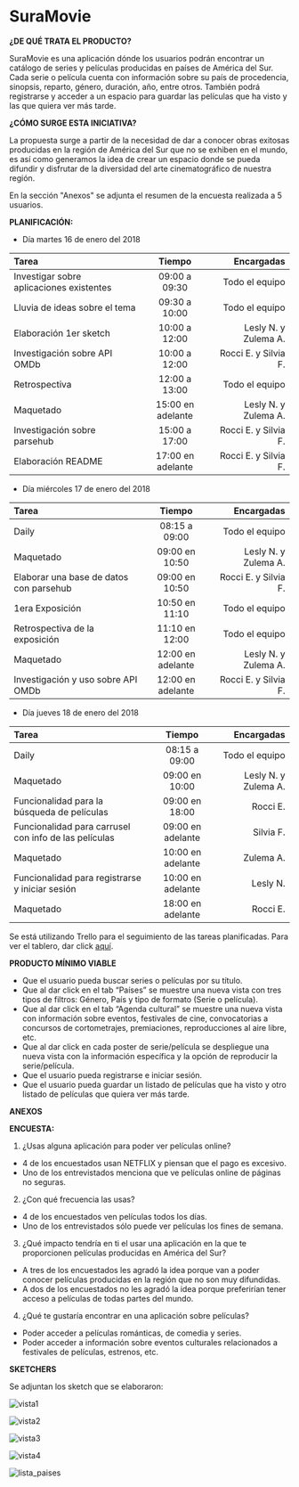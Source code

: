 # SuraMovie

**¿DE QUÉ TRATA EL PRODUCTO?**

SuraMovie es una aplicación dónde los usuarios podrán encontrar un catálogo de series y películas producidas en países de América del Sur. Cada serie o película cuenta con información sobre su país de procedencia, sinopsis, reparto, género, duración, año, entre otros.
También podrá registrarse y acceder a un espacio para guardar las películas que ha visto y las que quiera ver más tarde.

**¿CÓMO SURGE ESTA INICIATIVA?**

La propuesta surge a partir de la necesidad de dar a conocer obras exitosas producidas en la región de América del Sur que no se exhiben en el mundo, es así como generamos la idea de crear un espacio donde se pueda difundir y disfrutar de la diversidad del arte cinematográfico de nuestra región.

En la sección "Anexos" se adjunta el resumen de la encuesta realizada a 5 usuarios.

**PLANIFICACIÓN:**

* Día martes 16 de enero del 2018

| Tarea | Tiempo | Encargadas |
| :------- | :------: | -----: |
| Investigar sobre aplicaciones existentes | 09:00 a 09:30 | Todo el equipo |
| Lluvia de ideas sobre el tema | 09:30 a 10:00 | Todo el equipo |
| Elaboración 1er sketch  | 10:00 a 12:00 | Lesly N. y Zulema A. |
| Investigación sobre API OMDb | 10:00 a 12:00 | Rocci E. y Silvia F. |
| Retrospectiva | 12:00 a 13:00     | Todo el equipo |
| Maquetado | 15:00 en adelante | Lesly N. y Zulema A. |
| Investigación sobre parsehub  | 15:00 a 17:00 | Rocci E. y Silvia F. |
| Elaboración README  | 17:00 en adelante | Rocci E. y Silvia F. |

* Día miércoles 17 de enero del 2018

| Tarea | Tiempo | Encargadas |
| :------- | :------: | -----: |
| Daily | 08:15 a 09:00 | Todo el equipo |
| Maquetado | 09:00 en 10:50 | Lesly N. y Zulema A. |
| Elaborar una base de datos con parsehub| 09:00 en 10:50 | Rocci E. y Silvia F. |
| 1era Exposición | 10:50 en 11:10 | Todo el equipo |
| Retrospectiva de la exposición | 11:10 en 12:00 | Todo el equipo |
| Maquetado | 12:00 en adelante | Lesly N. y Zulema A. |
| Investigación y uso sobre API OMDb | 12:00 en adelante | Rocci E. y Silvia F. |

* Día jueves 18 de enero del 2018

| Tarea | Tiempo | Encargadas |
| :------- | :------: | -----: |
| Daily | 08:15 a 09:00 | Todo el equipo |
| Maquetado | 09:00 en 10:00 | Lesly N. y Zulema A. |
| Funcionalidad para la búsqueda de películas | 09:00 en 18:00 | Rocci E.|
| Funcionalidad para carrusel con info de las películas | 09:00 en adelante | Silvia F.|
| Maquetado | 10:00 en adelante | Zulema A. |
| Funcionalidad para registrarse y iniciar sesión | 10:00 en adelante | Lesly N.|
| Maquetado | 18:00 en adelante | Rocci E.|

Se está utilizando Trello para el seguimiento de las tareas planificadas. Para ver el tablero, dar click [aquí](https://trello.com/b/BQ8OvwAq/suramovie "Tablero-trello").

**PRODUCTO MÍNIMO VIABLE**

* Que el usuario pueda buscar series o películas por su título.	
* Que al dar click en el tab “Países” se muestre una nueva vista con tres tipos de filtros: Género, País y tipo de formato (Serie o película).
* Que al dar click en el tab “Agenda cultural” se muestre una nueva vista con información sobre eventos, festivales de cine, convocatorias a concursos de cortometrajes, premiaciones, reproducciones al aire libre, etc.
* Que al dar click en cada poster de serie/película se despliegue una nueva vista con la información específica y la opción de reproducir la serie/película.
* Que el usuario pueda registrarse e iniciar sesión.
* Que el usuario pueda guardar un listado de películas que ha visto y otro listado de películas que quiera ver más tarde.

**ANEXOS**

**ENCUESTA:**
1.	¿Usas alguna aplicación para poder ver películas online? 

* 4 de los encuestados usan NETFLIX y piensan que el pago es excesivo. 
* Uno de los entrevistados menciona que ve películas online de páginas no seguras.

2.	¿Con qué frecuencia las usas? 

* 4 de los encuestados ven películas todos los días.
* Uno de los entrevistados sólo puede ver películas los fines de semana.

3.	¿Qué impacto tendría en ti el usar una aplicación en la que te proporcionen películas producidas en América del Sur?

* A tres de los encuestados les agradó la idea porque van a poder conocer películas producidas en la región que no son muy difundidas. 
* A dos de los encuestados no les agradó la idea porque preferirían tener acceso a películas de todas partes del mundo.

4.	¿Qué te gustaría encontrar en una aplicación sobre películas?

* Poder acceder a películas románticas, de comedia y series.
* Poder acceder a información sobre eventos culturales relacionados a festivales de películas, estrenos, etc.

**SKETCHERS**

Se adjuntan los sketch que se elaboraron:

![vista1](assets/docs/vista1.jpg "vista1")

![vista2](assets/docs/vista2.jpg "vista2")

![vista3](assets/docs/vista3.jpg "vista3")

![vista4](assets/docs/vista4.jpg "vista4")

![lista_paises](assets/docs/lista_paises.jpg "lista_paises")